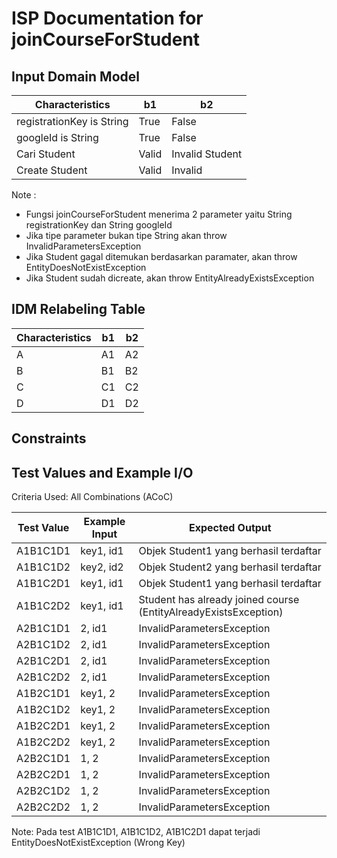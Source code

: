 # ISP Documentation for joinCourseForStudent

## Input Domain Model

| Characteristics  | b1            | b2            |
|------------------|---------------|---------------|
| registrationKey is String  |  True | False  |
| googleId is String  |  True | False  |
| Cari Student | Valid | Invalid Student |
| Create Student | Valid | Invalid |

Note :
* Fungsi joinCourseForStudent menerima 2 parameter yaitu String registrationKey dan String googleId
* Jika tipe parameter bukan tipe String akan throw InvalidParametersException
* Jika Student gagal ditemukan berdasarkan paramater, akan throw EntityDoesNotExistException
* Jika Student sudah dicreate, akan throw EntityAlreadyExistsException

## IDM Relabeling Table

| Characteristics | b1  | b2  |
|-----------------|-----|-----|
| A               | A1  | A2  |     
| B               | B1  | B2  |     
| C               | C1  | C2  |     
| D               | D1  | D2  |     
## Constraints


## Test Values and Example I/O

Criteria Used: All Combinations (ACoC)

| Test Value | Example Input | Expected Output |
|------------|---------------|-----------------|
| A1B1C1D1   | key1, id1     | Objek Student1 yang berhasil terdaftar  |
| A1B1C1D2   | key2, id2     | Objek Student2 yang berhasil terdaftar  |
| A1B1C2D1   | key1, id1     | Objek Student1 yang berhasil terdaftar  |
| A1B1C2D2   | key1, id1     | Student has already joined course (EntityAlreadyExistsException) |
| A2B1C1D1   | 2, id1        | InvalidParametersException   |
| A2B1C1D2   | 2, id1        | InvalidParametersException   |
| A2B1C2D1   | 2, id1        | InvalidParametersException   |
| A2B1C2D2   | 2, id1        | InvalidParametersException   |
| A1B2C1D1   | key1, 2       | InvalidParametersException   |
| A1B2C1D2   | key1, 2       | InvalidParametersException   |
| A1B2C2D1   | key1, 2       | InvalidParametersException   |
| A1B2C2D2   | key1, 2       | InvalidParametersException   |
| A2B2C1D1   | 1, 2          | InvalidParametersException   |
| A2B2C2D1   | 1, 2          | InvalidParametersException   |
| A2B2C1D2   | 1, 2          | InvalidParametersException   |
| A2B2C2D2   | 1, 2          | InvalidParametersException   |

Note: Pada test A1B1C1D1, A1B1C1D2, A1B1C2D1 dapat terjadi EntityDoesNotExistException (Wrong Key)